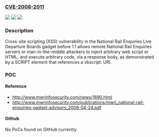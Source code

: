 ### [CVE-2008-2011](https://cve.mitre.org/cgi-bin/cvename.cgi?name=CVE-2008-2011)
![](https://img.shields.io/static/v1?label=Product&message=n%2Fa&color=blue)
![](https://img.shields.io/static/v1?label=Version&message=n%2Fa&color=blue)
![](https://img.shields.io/static/v1?label=Vulnerability&message=n%2Fa&color=brighgreen)

### Description

Cross-site scripting (XSS) vulnerability in the National Rail Enquiries Live Departure Boards gadget before 1.1 allows remote National Rail Enquiries servers or man-in-the-middle attackers to inject arbitrary web script or HTML, and execute arbitrary code, via a response body, as demonstrated by a SCRIPT element that references a vbscript: URI.

### POC

#### Reference
- http://www.mwrinfosecurity.com/news/1690.html
- http://www.mwrinfosecurity.com/publications/mwri_national-rail-enquiries-gadget-advisory_2008-04-24.pdf

#### Github
No PoCs found on GitHub currently.

